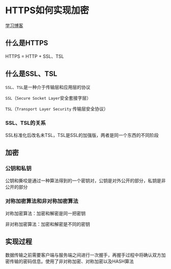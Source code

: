 # HTTPS如何实现加密

[学习博客](https://juejin.im/post/5afe23756fb9a07ac90d7080)

## 什么是HTTPS

HTTPS = HTTP + SSL、TSL

## 什么是SSL、TSL

`SSL`、`TSL`是一种介于传输层和应用层的协议

`SSL`（`Secure Socket Layer`安全套接字层）

`TSL`（`Transport Layer Security` 传输层安全协议）

### SSL、TSL的关系

SSL标准化后改名未TSL，TSL是SSL的加强版，两者是同一个东西的不同阶段

## 加密

### 公钥和私钥

公钥和撕咬是通过一种算法得到的一个密钥对，公钥是对外公开的部分，私钥是非公开的部分

### 对称加密算法和非对称加密算法

对称加密算法：加密和解密是同一把密钥

非对称加密算法：加密和解密是不同的密钥

## 实现过程

数据传输之前需要客户端与服务端之间进行一次握手，再握手过程中将确认双方加密传输的密码信息。使用了非对称加密、对称加密以及HASH算法